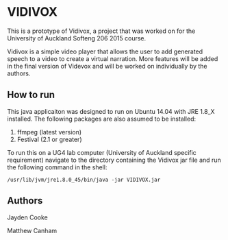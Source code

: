 # VIDIVOX

This is a prototype of Vidivox, a project that was worked on for the University of Auckland Softeng 206 2015 course.

Vidivox is a simple video player that allows the user to add generated speech to a video to create a virtual narration. More features will be added in the final version of Videvox and will be worked on individually by the authors.

## How to run
This java applicaiton was designed to run on Ubuntu 14.04 with JRE 1.8_X installed. The following packages are also assumed to be installed:

1. ffmpeg (latest version)
2. Festival (2.1 or greater)

To run this on a UG4 lab computer (University of Auckland specific requirement) navigate to the directory containing the Vidivox jar file and run the following command in the shell:

`/usr/lib/jvm/jre1.8.0_45/bin/java -jar VIDIVOX.jar`

## Authors
Jayden Cooke

Matthew Canham